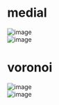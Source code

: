 # medial  
![image](https://github.com/rongrong1314/path_planning_algorithm_train/tree/master/images/solution.png)  
![image](https://github.com/rongrong1314/path_planning_algorithm_train/tree/master/images/pruned_path.png)  
# voronoi  
![image](https://github.com/rongrong1314/path_planning_algorithm_train/tree/master/images/voronoi.png)  
![image](https://github.com/rongrong1314/path_planning_algorithm_train/tree/master/images/voronoi_path.png)  
